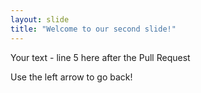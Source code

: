 ```yaml
---
layout: slide
title: "Welcome to our second slide!"
---
```

Your text - line 5 here after the Pull Request

Use the left arrow to go back!
